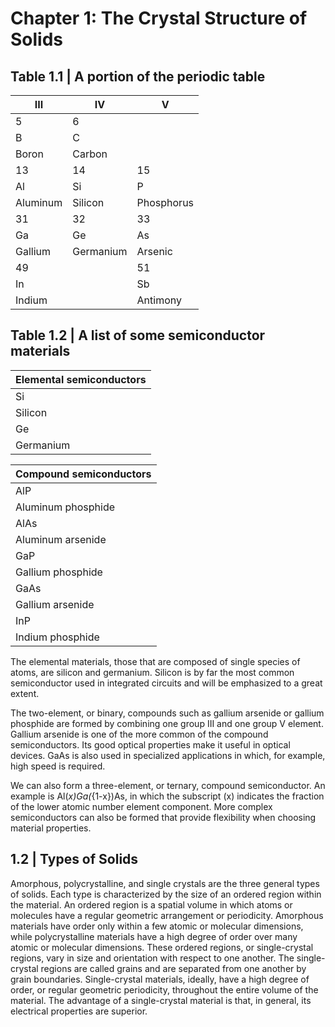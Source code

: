 # Chapter 1: The Crystal Structure of Solids

## Table 1.1 | A portion of the periodic table

| III | IV | V |
|-----|----|---|
| 5   | 6  |   |
| B   | C  |   |
| Boron | Carbon |   |
| 13  | 14 | 15 |
| Al  | Si | P |
| Aluminum | Silicon | Phosphorus |
| 31  | 32 | 33 |
| Ga  | Ge | As |
| Gallium | Germanium | Arsenic |
| 49  |    | 51 |
| In  |    | Sb |
| Indium |    | Antimony |

## Table 1.2 | A list of some semiconductor materials

| Elemental semiconductors |
|--------------------------|
| Si                       |
| Silicon                  |
| Ge                       |
| Germanium                |

| Compound semiconductors  |
|--------------------------|
| AlP                      |
| Aluminum phosphide       |
| AlAs                     |
| Aluminum arsenide        |
| GaP                      |
| Gallium phosphide        |
| GaAs                     |
| Gallium arsenide         |
| InP                      |
| Indium phosphide         |

The elemental materials, those that are composed of single species of atoms, are silicon and germanium. Silicon is by far the most common semiconductor used in integrated circuits and will be emphasized to a great extent.

The two-element, or binary, compounds such as gallium arsenide or gallium phosphide are formed by combining one group III and one group V element. Gallium arsenide is one of the more common of the compound semiconductors. Its good optical properties make it useful in optical devices. GaAs is also used in specialized applications in which, for example, high speed is required.

We can also form a three-element, or ternary, compound semiconductor. An example is Al\(_x\)Ga\(_{1-x}\)As, in which the subscript \(x\) indicates the fraction of the lower atomic number element component. More complex semiconductors can also be formed that provide flexibility when choosing material properties.

## 1.2 | Types of Solids

Amorphous, polycrystalline, and single crystals are the three general types of solids. Each type is characterized by the size of an ordered region within the material. An ordered region is a spatial volume in which atoms or molecules have a regular geometric arrangement or periodicity. Amorphous materials have order only within a few atomic or molecular dimensions, while polycrystalline materials have a high degree of order over many atomic or molecular dimensions. These ordered regions, or single-crystal regions, vary in size and orientation with respect to one another. The single-crystal regions are called grains and are separated from one another by grain boundaries. Single-crystal materials, ideally, have a high degree of order, or regular geometric periodicity, throughout the entire volume of the material. The advantage of a single-crystal material is that, in general, its electrical properties are superior.